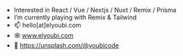 - Interested in React / Vue / Nextjs / Nuxt / Remix / Prisma 
- I’m currently playing with Remix & Tailwind
- 📫 hello[at]elyoubi.com
- 🕸 www.elyoubi.com
- 📸 https://unsplash.com/@youbicode

<!---
youbicode/youbicode is a ✨ special ✨ repository because its `README.md` (this file) appears on your GitHub profile.
You can click the Preview link to take a look at your changes.
--->
